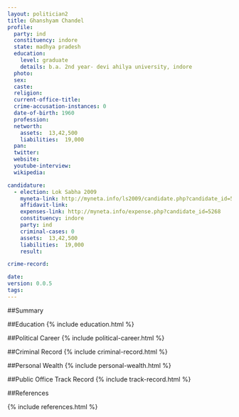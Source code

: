 ```yaml
---
layout: politician2
title: Ghanshyam Chandel
profile: 
  party: ind
  constituency: indore
  state: madhya pradesh
  education: 
    level: graduate
    details: b.a. 2nd year- devi ahilya university, indore
  photo: 
  sex: 
  caste: 
  religion: 
  current-office-title: 
  crime-accusation-instances: 0
  date-of-birth: 1960
  profession: 
  networth: 
    assets:  13,42,500
    liabilities:  19,000
  pan: 
  twitter: 
  website: 
  youtube-interview: 
  wikipedia: 

candidature: 
  - election: Lok Sabha 2009
    myneta-link: http://myneta.info/ls2009/candidate.php?candidate_id=5268
    affidavit-link: 
    expenses-link: http://myneta.info/expense.php?candidate_id=5268
    constituency: indore 
    party: ind
    criminal-cases: 0
    assets:  13,42,500
    liabilities:  19,000
    result:  

crime-record: 

date: 
version: 0.0.5
tags: 
---
```

##Summary


##Education
{% include education.html %}


##Political Career
{% include political-career.html %}


##Criminal Record
{% include criminal-record.html %}


##Personal Wealth
{% include personal-wealth.html %}


##Public Office Track Record
{% include track-record.html %}


##References


{% include references.html %}
